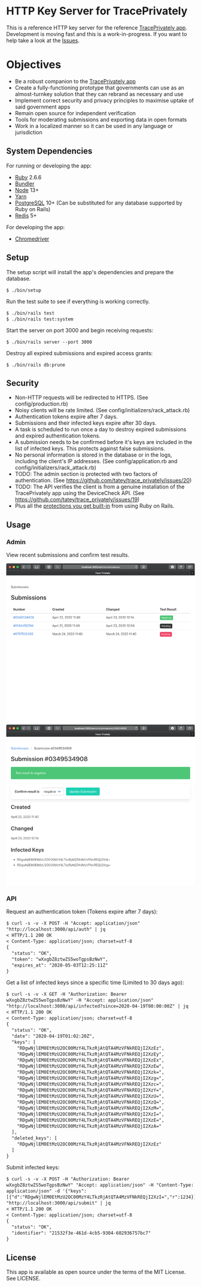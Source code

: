 # HTTP Key Server for TracePrivately

This is a reference HTTP key server for the reference [TracePrivately app](https://github.com/CrunchyBagel/TracePrivately). Development is moving fast and this is a work-in-progress. If you want to help take a look at the [Issues](https://github.com/tatey/trace_privately/issues).

# Objectives

- Be a robust companion to the [TracePrivately app](https://github.com/CrunchyBagel/TracePrivately)
- Create a fully-functioning prototype that governments can use as an almost-turnkey solution that they can rebrand as necessary and use
- Implement correct security and privacy principles to maximise uptake of said government apps
- Remain open source for independent verification
- Tools for moderating submissions and exporting data in open formats
- Work in a localized manner so it can be used in any language or jurisdiction

## System Dependencies

For running or developing the app:

- [Ruby](https://www.ruby-lang.org/) 2.6.6
- [Bundler](https://bundler.io/)
- [Node](https://nodejs.org/) 13+
- [Yarn](https://yarnpkg.com/)
- [PostgreSQL](https://www.postgresql.org) 10+ (Can be substituted for any database supported by Ruby on Rails)
- [Redis](https://redis.io) 5+

For developing the app:

- [Chromedriver](https://sites.google.com/a/chromium.org/chromedriver/)

## Setup

The setup script will install the app's dependencies and prepare the database.

    $ ./bin/setup

Run the test suite to see if everything is working correctly.

    $ ./bin/rails test
    $ ./bin/rails test:system

Start the server on port 3000 and begin receiving requests:

    $ ./bin/rails server --port 3000

Destroy all expired submissions and expired access grants:

    $ ./bin/rails db:prune

## Security

- Non-HTTP requests will be redirected to HTTPS. (See config/production.rb)
- Noisy clients will be rate limited. (See config/initializers/rack_attack.rb)
- Authentication tokens expire after 7 days.
- Submissions and their infected keys expire after 30 days.
- A task is scheduled to run once a day to destroy expired submissions and expired authentication tokens.
- A submission needs to be confirmed before it's keys are included in the list of infected keys. This protects against false submissions.
- No personal information is stored in the database or in the logs, including the client's IP addresses. (See config/application.rb and config/initializers/rack_attack.rb)
- TODO: The admin section is protected with two factors of authentication. (See https://github.com/tatey/trace_privately/issues/20)
- TODO: The API verifies the client is from a genuine installation of the TracePrivately app using the DeviceCheck API. (See https://github.com/tatey/trace_privately/issues/19)
- Plus all the [protections you get built-in](https://guides.rubyonrails.org/security.html) from using Ruby on Rails.

## Usage

### Admin

View recent submissions and confirm test results.

![Screenshot of a list of submissions](doc/screenshots/admin_index.png?raw=true)
![Screenshot of an individual submission](doc/screenshots/admin_show.png?raw=true)

### API

Request an authentication token (Tokens expire after 7 days):

    $ curl -s -v -X POST -H "Accept: application/json" "http://localhost:3000/api/auth" | jq
    < HTTP/1.1 200 OK
    < Content-Type: application/json; charset=utf-8
    {
      "status": "OK",
      "token": "wXxgbZ8ztwZS5woTgpsBzNwY",
      "expires_at": "2020-05-03T12:25:11Z"
    }

Get a list of infected keys since a specific time (Limited to 30 days ago):

    $ curl -s -v -X GET -H "Authorization: Bearer wXxgbZ8ztwZS5woTgpsBzNwY" -H "Accept: application/json" "http://localhost:3000/api/infected?since=2020-04-19T00:00:00Z" | jq
    < HTTP/1.1 200 OK
    < Content-Type: application/json; charset=utf-8
    {
      "status": "OK",
      "date": "2020-04-19T01:02:20Z",
      "keys": [
        "RDgwNjlEM0EtMzU2OC00MzY4LTkzRjAtQTA4MzVFNkREQjI2XzEz",
        "RDgwNjlEM0EtMzU2OC00MzY4LTkzRjAtQTA4MzVFNkREQjI2XzEy",
        "RDgwNjlEM0EtMzU2OC00MzY4LTkzRjAtQTA4MzVFNkREQjI2XzEx",
        "RDgwNjlEM0EtMzU2OC00MzY4LTkzRjAtQTA4MzVFNkREQjI2XzEw",
        "RDgwNjlEM0EtMzU2OC00MzY4LTkzRjAtQTA4MzVFNkREQjI2Xzk=",
        "RDgwNjlEM0EtMzU2OC00MzY4LTkzRjAtQTA4MzVFNkREQjI2Xzg=",
        "RDgwNjlEM0EtMzU2OC00MzY4LTkzRjAtQTA4MzVFNkREQjI2Xzc=",
        "RDgwNjlEM0EtMzU2OC00MzY4LTkzRjAtQTA4MzVFNkREQjI2XzY=",
        "RDgwNjlEM0EtMzU2OC00MzY4LTkzRjAtQTA4MzVFNkREQjI2XzU=",
        "RDgwNjlEM0EtMzU2OC00MzY4LTkzRjAtQTA4MzVFNkREQjI2XzQ=",
        "RDgwNjlEM0EtMzU2OC00MzY4LTkzRjAtQTA4MzVFNkREQjI2XzM=",
        "RDgwNjlEM0EtMzU2OC00MzY4LTkzRjAtQTA4MzVFNkREQjI2XzI=",
        "RDgwNjlEM0EtMzU2OC00MzY4LTkzRjAtQTA4MzVFNkREQjI2XzE=",
        "RDgwNjlEM0EtMzU2OC00MzY4LTkzRjAtQTA4MzVFNkREQjI2XzA="
      ],
      "deleted_keys": [
        "RDgwNjlEM0EtMzU2OC00MzY4LTkzRjAtQTA4MzVFNkREQjI2XzEz"
      ]
    }

Submit infected keys:

    $ curl -s -v -X POST -H "Authorization: Bearer wXxgbZ8ztwZS5woTgpsBzNwY" "Accept: application/json" -H "Content-Type: application/json" -d '{"keys":[{"d":"RDgwNjlEM0EtMzU2OC00MzY4LTkzRjAtQTA4MzVFNkREQjI2XzI=","r":1234}]}' "http://localhost:3000/api/submit" | jq
    < HTTP/1.1 200 OK
    < Content-Type: application/json; charset=utf-8
    {
      "status": "OK",
      "identifier": "21532f3e-461d-4cb5-9304-602936757bc7"
    }

## License

This app is available as open source under the terms of the MIT License. See LICENSE.
